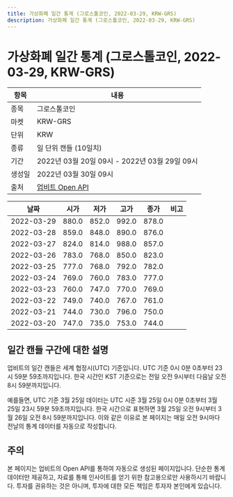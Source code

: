 ```yaml
---
title: 가상화폐 일간 통계 (그로스톨코인, 2022-03-29, KRW-GRS)
description: 가상화폐 일간 통계 (그로스톨코인, 2022-03-29, KRW-GRS)
---
```


가상화폐 일간 통계 (그로스톨코인, 2022-03-29, KRW-GRS)
===

|항목|내용|
|--|--|
|종목|그로스톨코인|
|마켓|KRW-GRS|
|단위|KRW|
|종류|일 단위 캔들 (10일치)|
|기간|2022년 03월 20일 09시 - 2022년 03월 29일 09시|
|생성일|2022년 03월 30일 09시|
|출처|[업비트 Open API](https://docs.upbit.com)|


|날짜|시가|저가|고가|종가|비고|
|--|--|--|--|--|--|
|2022-03-29|880.0|852.0|992.0|878.0|    |
|2022-03-28|859.0|848.0|890.0|876.0|    |
|2022-03-27|824.0|814.0|988.0|857.0|    |
|2022-03-26|783.0|768.0|850.0|823.0|    |
|2022-03-25|777.0|768.0|792.0|782.0|    |
|2022-03-24|769.0|760.0|783.0|777.0|    |
|2022-03-23|760.0|747.0|770.0|769.0|    |
|2022-03-22|749.0|740.0|767.0|761.0|    |
|2022-03-21|744.0|730.0|796.0|750.0|    |
|2022-03-20|747.0|735.0|753.0|744.0|    |


일간 캔들 구간에 대한 설명
---


업비트의 일간 캔들은 세계 협정시(UTC) 기준입니다. 
UTC 기준 0시 0분 0초부터 23시 59분 59초까지입니다. 
한국 시간인 KST 기준으로는 전일 오전 9시부터 다음날 오전 8시 59분까지입니다. 


예를들면, UTC 기준 3월 25일 데이터는 UTC 시준 3월 25일 0시 0분 0초부터 3월 25일 23시 59분 59초까지입니다. 
한국 시간으로 표현하면 3월 25일 오전 9시부터 3월 26일 오전 8시 59분까지입니다. 
이와 같은 이유로 본 페이지는 매일 오전 9시마다 전날의 통계 데이터를 자동으로 작성합니다. 


주의
---


본 페이지는 업비트의 Open API를 통하여 자동으로 생성된 페이지입니다. 
단순한 통계 데이터만 제공하고, 자료를 통해 인사이트를 얻기 위한 참고용으로만 사용하시기 바랍니다. 
투자를 권유하는 것은 아니며, 투자에 대한 모든 책임은 투자자 본인에게 있습니다. 
